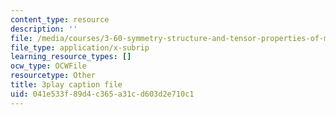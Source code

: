 ```yaml
---
content_type: resource
description: ''
file: /media/courses/3-60-symmetry-structure-and-tensor-properties-of-materials-fall-2005/041e533f89d4c365a31cd603d2e710c1_7rm5sVtj-hs.srt
file_type: application/x-subrip
learning_resource_types: []
ocw_type: OCWFile
resourcetype: Other
title: 3play caption file
uid: 041e533f-89d4-c365-a31c-d603d2e710c1
---
```

